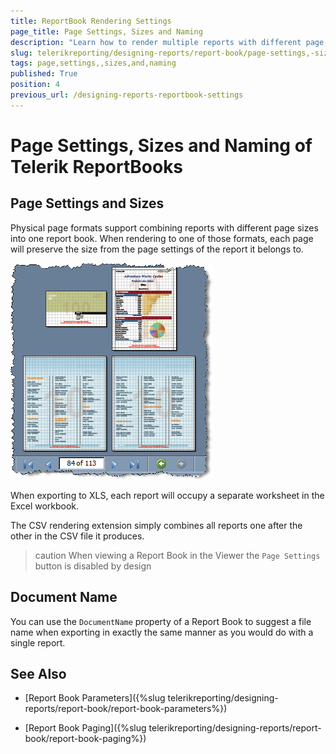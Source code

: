 ```yaml
---
title: ReportBook Rendering Settings
page_title: Page Settings, Sizes and Naming 
description: "Learn how to render multiple reports with different page settings, sizes and naming via the Telerik ReportBook item."
slug: telerikreporting/designing-reports/report-book/page-settings,-sizes-and-naming
tags: page,settings,,sizes,and,naming
published: True
position: 4
previous_url: /designing-reports-reportbook-settings
---
```


# Page Settings, Sizes and Naming of Telerik ReportBooks

## Page Settings and Sizes

Physical page formats support combining reports with different page sizes into one report book. When rendering to one of those formats, each page will preserve the size from the page settings of the report it belongs to.
  

  ![An image of a rendered Telerik ReportBook whose reports have different page settings](images/ReportBook6_PageSizes.png)


When exporting to XLS, each report will occupy a separate worksheet in the Excel workbook.

The CSV rendering extension simply combines all reports one after the other in the CSV file it produces.

>caution When viewing a Report Book in the Viewer the `Page Settings` button is disabled by design

## Document Name

You can use the `DocumentName`  property of a Report Book to suggest a file name when exporting in exactly the same manner as you would do with a single report.

## See Also

 * [Report Book Parameters]({%slug telerikreporting/designing-reports/report-book/report-book-parameters%})

 * [Report Book Paging]({%slug telerikreporting/designing-reports/report-book/report-book-paging%})
